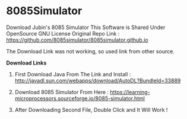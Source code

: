 # 8085Simulator
Download Jubin's 8085 Simulator
This Software is Shared Under OpenSource GNU License
Original Repo Link : https://github.com/8085simulator/8085simulator.github.io


The Download Link was not working, so used link from other source.


**Download Links**

1. First Download Java From The Link and Install : http://javadl.sun.com/webapps/download/AutoDL?BundleId=33889

2. Download 8085 Simulator From Here : https://learning-microprocessors.sourceforge.io/8085-simulator.html

3. After Downloading Second File, Double Click and It Will Work !
